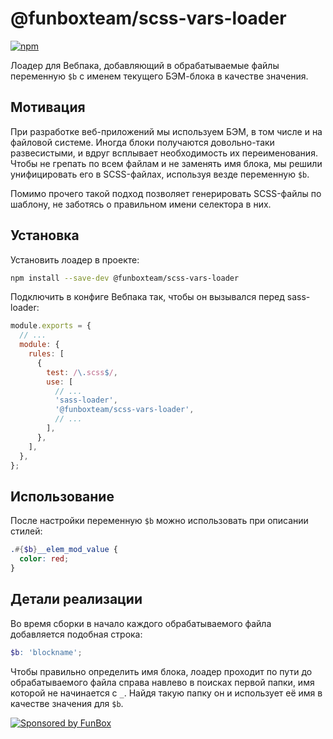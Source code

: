 # @funboxteam/scss-vars-loader

[![npm](https://img.shields.io/npm/v/@funboxteam/scss-vars-loader.svg)](https://www.npmjs.com/package/@funboxteam/scss-vars-loader)

Лоадер для Вебпака, добавляющий в обрабатываемые файлы переменную `$b` с именем текущего БЭМ-блока в качестве значения.

## Мотивация

При разработке веб-приложений мы используем БЭМ, в том числе и на файловой системе.
Иногда блоки получаются довольно-таки развесистыми, и вдруг всплывает необходимость их переименования. Чтобы не грепать
по всем файлам и не заменять имя блока, мы решили унифицировать его в SCSS-файлах, используя везде переменную `$b`. 

Помимо прочего такой подход позволяет генерировать SCSS-файлы по шаблону, не заботясь о правильном имени селектора в них.  

## Установка

Установить лоадер в проекте:

```bash
npm install --save-dev @funboxteam/scss-vars-loader
```

Подключить в конфиге Вебпака так, чтобы он вызывался перед sass-loader:

```js
module.exports = {
  // ...
  module: {
    rules: [
      {
        test: /\.scss$/,
        use: [
          // ...
          'sass-loader',
          '@funboxteam/scss-vars-loader',
          // ...
        ],
      },
    ],
  },
};
```

## Использование

После настройки переменную `$b` можно использовать при описании стилей:

```scss
.#{$b}__elem_mod_value {
  color: red;
}
```

## Детали реализации

Во время сборки в начало каждого обрабатываемого файла добавляется подобная строка:

```scss
$b: 'blockname';
```

Чтобы правильно определить имя блока, лоадер проходит по пути до обрабатываемого файла справа навлево 
в поисках первой папки, имя которой не начинается с `_`. Найдя такую папку он и использует её имя 
в качестве значения для `$b`.

[![Sponsored by FunBox](https://funbox.ru/badges/sponsored_by_funbox_centered.svg)](https://funbox.ru)
